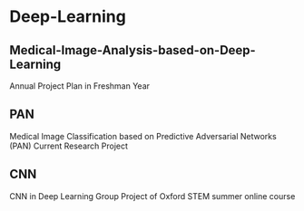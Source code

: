# Deep-Learning
## Medical-Image-Analysis-based-on-Deep-Learning
Annual Project Plan in Freshman Year
## PAN
Medical Image Classification based on Predictive Adversarial Networks (PAN)
Current Research Project
## CNN 
CNN in Deep Learning
Group Project of Oxford STEM summer online course
